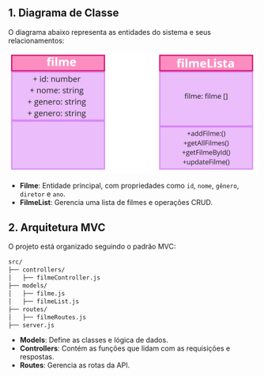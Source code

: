 ## **1. Diagrama de Classe**
O diagrama abaixo representa as entidades do sistema e seus relacionamentos:

![Diagrama de Classe](./img/diagrama%20de%20classes%20(1).jpg)

- **Filme**: Entidade principal, com propriedades como `id`, `nome`, `gênero`, `diretor` e `ano`.
- **FilmeList**: Gerencia uma lista de filmes e operações CRUD.

## **2. Arquitetura MVC**
O projeto está organizado seguindo o padrão MVC:

```
src/
├── controllers/
│   ├── filmeController.js
├── models/
│   ├── filme.js
│   ├── filmeList.js
├── routes/
│   ├── filmeRoutes.js
├── server.js
```
- **Models**: Define as classes e lógica de dados.
- **Controllers**: Contém as funções que lidam com as requisições e respostas.
- **Routes**: Gerencia as rotas da API.

